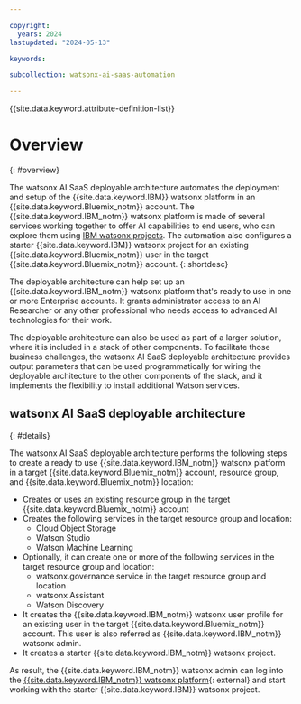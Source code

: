 ```yaml
---

copyright:
  years: 2024
lastupdated: "2024-05-13"

keywords:

subcollection: watsonx-ai-saas-automation

---
```



{{site.data.keyword.attribute-definition-list}}

# Overview
{: #overview}

The watsonx AI SaaS deployable architecture automates the deployment and setup of the {{site.data.keyword.IBM}} watsonx platform in an {{site.data.keyword.Bluemix_notm}} account. The {{site.data.keyword.IBM_notm}} watsonx platform is made of several services working together to offer AI capabilities to end users, who can explore them using [IBM watsonx projects](https://dataplatform.cloud.ibm.com/docs/content/wsj/manage-data/manage-projects.html?context=wx&audience=wdp). The automation also configures a starter {{site.data.keyword.IBM}} watsonx project for an existing {{site.data.keyword.Bluemix_notm}} user in the target {{site.data.keyword.Bluemix_notm}} account. 
{: shortdesc}

The deployable architecture can help set up an {{site.data.keyword.IBM_notm}} watsonx platform that's ready to use in one or more Enterprise accounts. It grants administrator access to an AI Researcher or any other professional who needs access to advanced AI technologies for their work.

The deployable architecture can also be used as part of a larger solution, where it is included in a stack of other components. To facilitate those business challenges, the watsonx AI SaaS deployable architecture provides output parameters that can be used programmatically for wiring the deployable architecture to the other components of the stack, and it implements the flexibility to install additional Watson services.

## watsonx AI SaaS deployable architecture
{: #details}

The watsonx AI SaaS deployable architecture performs the following steps to create a ready to use {{site.data.keyword.IBM_notm}} watsonx platform in a target {{site.data.keyword.Bluemix_notm}} account, resource group, and {{site.data.keyword.Bluemix_notm}} location:

- Creates or uses an existing resource group in the target {{site.data.keyword.Bluemix_notm}} account
- Creates the following services in the target resource group and location:
  - Cloud Object Storage
  - Watson Studio
  - Watson Machine Learning
- Optionally, it can create one or more of the following services in the target resource group and location:
  - watsonx.governance service in the target resource group and location
  - watsonx Assistant
  - Watson Discovery
- It creates the {{site.data.keyword.IBM_notm}} watsonx user profile for an existing user in the target {{site.data.keyword.Bluemix_notm}} account. This user is also referred as {{site.data.keyword.IBM_notm}} watsonx admin.
- It creates a starter {{site.data.keyword.IBM_notm}} watsonx project.

As result, the {{site.data.keyword.IBM_notm}} watsonx admin can log into the [{{site.data.keyword.IBM_notm}} watsonx platform](http://dataplatform.cloud.ibm.com/wx/home?context=wx){: external} and start working with the starter {{site.data.keyword.IBM}} watsonx project.
